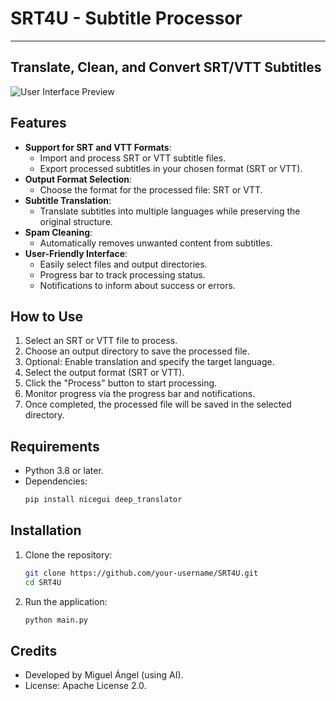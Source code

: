 # SRT4U - Subtitle Processor  
---

## Translate, Clean, and Convert SRT/VTT Subtitles  

![User Interface Preview](https://i.imgur.com/Idf0Hn7.png)  

## Features  

- **Support for SRT and VTT Formats**:  
   - Import and process SRT or VTT subtitle files.  
   - Export processed subtitles in your chosen format (SRT or VTT).  
- **Output Format Selection**:  
   - Choose the format for the processed file: SRT or VTT.  
- **Subtitle Translation**:  
   - Translate subtitles into multiple languages while preserving the original structure.  
- **Spam Cleaning**:  
   - Automatically removes unwanted content from subtitles.  
- **User-Friendly Interface**:  
   - Easily select files and output directories.  
   - Progress bar to track processing status.  
   - Notifications to inform about success or errors.  

## How to Use  

1. Select an SRT or VTT file to process.  
2. Choose an output directory to save the processed file.  
3. Optional: Enable translation and specify the target language.  
4. Select the output format (SRT or VTT).  
5. Click the "Process" button to start processing.  
6. Monitor progress via the progress bar and notifications.  
7. Once completed, the processed file will be saved in the selected directory.  

## Requirements  

- Python 3.8 or later.  
- Dependencies:  
  ```bash  
  pip install nicegui deep_translator  
  ```  

## Installation  

1. Clone the repository:  
   ```bash  
   git clone https://github.com/your-username/SRT4U.git  
   cd SRT4U  
   ```  
2. Run the application:  
   ```bash  
   python main.py  
   ```  

## Credits  

- Developed by Miguel Ángel (using AI).  
- License: Apache License 2.0.  